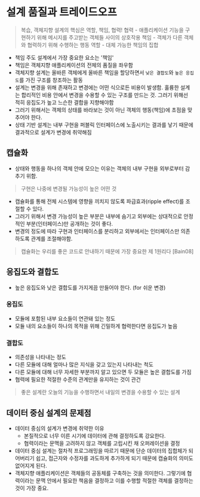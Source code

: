 # 설계 품질과 트레이드오프

> 복습, 객체지향 설계의 핵심은 역할, 책임, 협력!
> 협력 - 애플리케이션 기능을 구현하기 위해 메시지를 주고받는 객체들 사이의 상호작용
> 책임 - 객체가 다른 객체와 협력하기 위해 수행하는 행동
> 역할 - 대체 가능한 책임의 집합

- 책임 주도 설계에서 가장 중요한 요소는 '책임'
- 책임은 객체지향 애플리케이션의 전체의 품질을 좌우함
- 객체지향 설계는 올바른 객체에게 올바른 책임을 할당하면서 `낮은 결합도`와 `높은 응집도`를 가진 구조를 창조하는 활동
- 설계는 변경을 위해 존재하고 변경에는 어떤 식으로든 비용이 발생함. 훌륭한 설계는 합리적인 비용 안에서 변경을 수용할 수 있는 구조를 만드는 것. 그러기 위해선 적히 응집도가 높고 느슨한 결합을 지향해야함
- 그러기 위해서는 객체의 상태를 바라보는 것이 아닌 객체의 행동(책임)에 초점을 맞추어야 한다.
- 상태 기반 설계는  내부 구현을 퍼블릭 인터페이스에 노출시키는 결과를 낳기 때문에 결과적으로 설계가 변경에 취약해짐

## 캡슐화

- 상태와 행동을 하나의 객체 안에 모으는 이유는 객체의 내부 구현을 외부로부터 감추기 위함.

> 구현은 나중에 변경될 가능성이 높은 어떤 것

- 캡슐화를 통해 전체 시스템에 영향을 끼치지 않도록 파급효과(ripple effect)를 조절할 수 있다.
- 그러기 위해서 변경 가능성이 높은 부분은 내부에 숨기고 외부에는 상대적으로 안정적인 부분(인터페이스)만 공개하는 것이 좋다.
- 변경의 정도에 따라 구현과 인터페이스를 분리하고 외부에서는 인터페이스만 의존하도록 관계를 조절해야함.

> 캡슐화는 우리를 좋은 코드로 안내하기 때문에 가장 중요한 제 1원리다 [Bain08]

## 응집도와 결합도

- 높은 응집도와 낮은 결합도를 가지게끔 만들어야 한다. (for 쉬운 변경)

### 응집도

- 모듈에 포함된 내부 요소들이 연관돼 있는 정도
- 모듈 내의 요소들이 하나의 목적을 위해 긴밀하게 협력한다면 응집도가 높음

### 결합도

- 의존성을 나타내는 정도
- 다른 모듈에 대해 얼마나 많은 지식을 갖고 있는지 나타내는 척도
- 다른 모듈에 대해 너무 자세한 부분까지 알고 있으면 두 모듈은 높은 결합도를 가짐
- 협력에 필요한 적절한 수준의 관계만을 유지하는 것이 관건

> 좋은 설계란 오늘의 기능을 수행하면서 내일의 변경을 수용할 수 있는 설계

## 데이터 중심 설계의 문제점

- 데이터 중심의 설계가 변경에 취약한 이유
  - 본질적으로 너무 이른 시기에 데이터에 관해 결정하도록 강요한다.
  - 협력이라는 문맥을 고려하지 않고 객체를 고립시킨 채 오퍼레이션을 결정
- 데이터 중심 설계는 절차적 프로그래밍을 따르기 때문에 단순 데이터의 집합체가 되어버리기 쉽고, 접근자와 수정자를 과도하게 추가하게 되기 때문에 캡슐화의 의미도 없어지게 된다.
- 객체지향 애플리케이션은 객체들의 공동체를 구축하는 것을 의미한다. 그렇기에 협력이라는 문맥 안에서 필요한 책음을 결정하고 이를 수행할 적절한 객체를 결정하는 것이 가장 중요.
